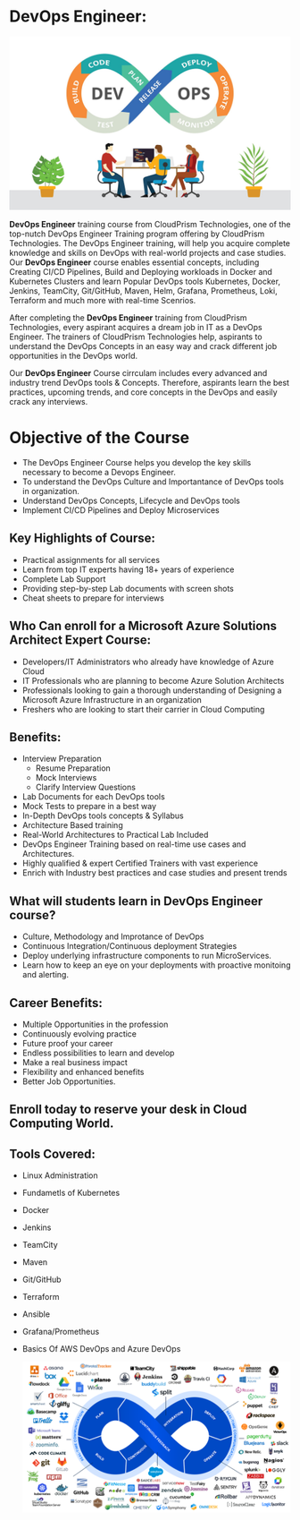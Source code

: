 # **DevOps Engineer:**

![DevOps](Images/DevOps.jpg)

**DevOps Engineer** training course from CloudPrism Technologies, one of the top-nutch DevOps Engineer Training program offering by CloudPrism Technologies. The DevOps Engineer training, will  help you acquire complete knowledge and skills on DevOps with real-world projects and case studies. Our **DevOps Engineer** course enables essential concepts, including Creating CI/CD Pipelines, Build and Deploying workloads in Docker and Kubernetes Clusters and learn Popular DevOps tools Kubernetes, Docker, Jenkins, TeamCity, Git/GitHub, Maven, Helm, Grafana, Prometheus, Loki, Terraform and much more with real-time Scenrios.

After completing the **DevOps Engineer** training from CloudPrism Technologies, every aspirant acquires a dream job in IT as a DevOps Engineer. The trainers of CloudPrism Technologies help, aspirants to understand the DevOps Concepts in an easy way and crack different job opportunities in the DevOps world. 

Our **DevOps Engineer** Course cirrculam includes every advanced and industry trend DevOps tools & Concepts. Therefore, aspirants learn the best practices, upcoming trends, and core concepts in the DevOps and easily crack any interviews.

# **Objective of the Course**

-   The DevOps Engineer Course helps you develop the key skills necessary to become a Devops Engineer.
-   To understand the DevOps Culture and Importantance of DevOps tools in organization.
-   Understand DevOps Concepts, Lifecycle and DevOps tools
-   Implement CI/CD Pipelines and Deploy Microservices

## **Key Highlights of Course:**

-   Practical assignments for all services
-   Learn from top IT experts having 18+ years of experience
-   Complete Lab Support
-   Providing step-by-step Lab documents with screen shots
-   Cheat sheets to prepare for interviews

## **Who Can enroll for a Microsoft Azure Solutions Architect Expert Course:**

-   Developers/IT Administrators who already have knowledge of Azure Cloud 
-   IT Professionals who are planning to become Azure Solution Architects 
-   Professionals looking to gain a thorough understanding of Designing a Microsoft Azure Infrastructure in an organization
-   Freshers who are looking to start their carrier in Cloud Computing

## **Benefits:**

-   Interview Preparation   
    -   Resume Preparation
    -   Mock Interviews
    -   Clarify Interview Questions
-   Lab Documents for each DevOps tools
-   Mock Tests to prepare in a best way
-   In-Depth DevOps tools concepts & Syllabus 
-   Architecture Based training
-   Real-World Architectures to Practical Lab Included
-   DevOps Engineer Training based on real-time use cases and Architectures.
-   Highly qualified & expert Certified Trainers with vast experience
-   Enrich with Industry best practices and case studies and present trends

## **What will students learn in **DevOps Engineer** course?**

-   Culture, Methodology and Improtance of DevOps
-   Continuous Integration/Continuous deployment Strategies
-   Deploy underlying infrastructure components to run MicroServices.
-   Learn how to keep an eye on your deployments with proactive monitoing and alerting.

## **Career Benefits:**

-   Multiple Opportunities in the profession
-   Continuously evolving practice
-   Future proof your career
-   Endless possibilities to learn and develop
-   Make a real business impact
-   Flexibility and enhanced benefits
-   Better Job Opportunities.

## **Enroll today to reserve your desk in Cloud Computing World.**

## **Tools Covered:**

-   Linux Administration
-   Fundametls of Kubernetes
-   Docker
-   Jenkins
-   TeamCity
-   Maven
-   Git/GitHub
-   Terraform
-   Ansible
-   Grafana/Prometheus
-   Basics Of AWS DevOps and Azure DevOps


    ![devops-tools](Images/devops-tools.png)